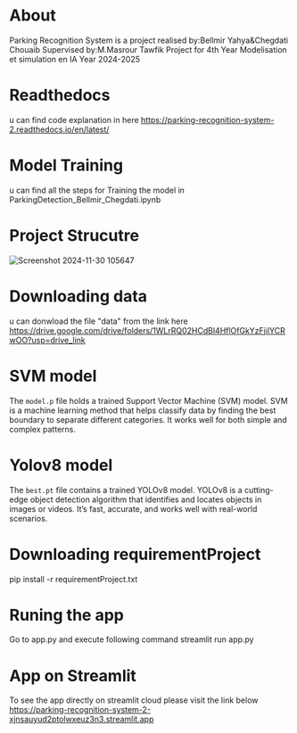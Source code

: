 # About
Parking Recognition System is a project realised by:Bellmir Yahya&Chegdati Chouaib
Supervised by:M.Masrour Tawfik
Project for 4th Year Modelisation et simulation en IA Year 2024-2025

# Readthedocs
u can find code explanation in here
https://parking-recognition-system-2.readthedocs.io/en/latest/

# Model Training
u can find all the steps for Training the model in ParkingDetection_Bellmir_Chegdati.ipynb

# Project Strucutre
![Screenshot 2024-11-30 105647](https://github.com/user-attachments/assets/60942ed9-41b6-4647-aab7-ecf8a1c0a6c1)

# Downloading data
u can donwload the file "data" from the link here
https://drive.google.com/drive/folders/1WLrRQ02HCdBl4HflOfGkYzFjilYCRwOO?usp=drive_link

# SVM model
The `model.p` file holds a trained Support Vector Machine (SVM) model. SVM is a machine learning method that helps classify data by finding the best boundary to separate different categories. It works well for both simple and complex patterns.

# Yolov8 model
The `best.pt` file contains a trained YOLOv8 model. YOLOv8 is a cutting-edge object detection algorithm that identifies and locates objects in images or videos. It’s fast, accurate, and works well with real-world scenarios.

# Downloading requirementProject
pip install -r requirementProject.txt

# Runing the app
Go to app.py and execute following command
streamlit run app.py

# App on Streamlit
To see the app directly on streamlit cloud please visit the link below
https://parking-recognition-system-2-xjnsauyud2ptolwxeuz3n3.streamlit.app
